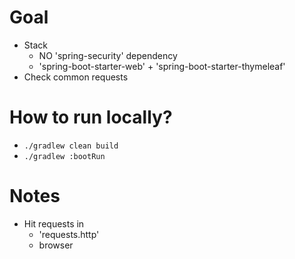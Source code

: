 # Goal
* Stack
  * NO 'spring-security' dependency
  * 'spring-boot-starter-web' + 'spring-boot-starter-thymeleaf'
* Check common requests

# How to run locally?
* `./gradlew clean build`
* `./gradlew :bootRun`

# Notes
* Hit requests in
  * 'requests.http'
  * browser